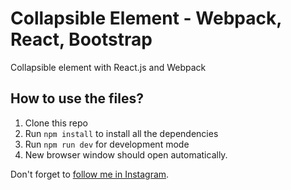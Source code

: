 # Collapsible Element - Webpack, React, Bootstrap

Collapsible element with React.js and Webpack

## How to use the files?

1. Clone this repo
2. Run `npm install` to install all the dependencies
3. Run `npm run dev` for development mode
4. New browser window should open automatically.

Don't forget to [follow me in Instagram](https://www.instagram.com/mahabub.hossain_/).
